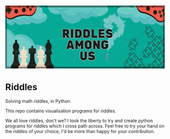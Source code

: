 <p align="center">
    <img src="https://github.com/argishh/Riddles/blob/main/Headers.png" height="200" />
</p>

# Riddles
Solving math riddles, in Python.

This repo contains visualisation programs for riddles.

We all love riddles, don't we? I took the liberty to try and create python programs for riddles which I cross path across.
Feel free to try your hand on the riddles of your choice, I'd be more than happy for your contribution.
